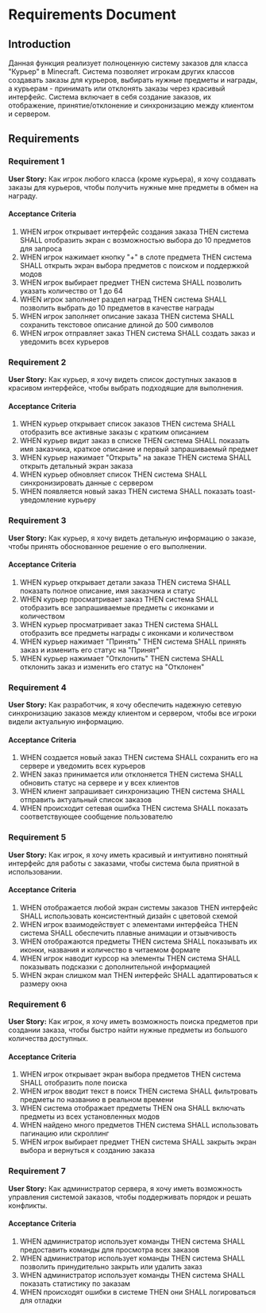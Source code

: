 # Requirements Document

## Introduction

Данная функция реализует полноценную систему заказов для класса "Курьер" в Minecraft. Система позволяет игрокам других классов создавать заказы для курьеров, выбирать нужные предметы и награды, а курьерам - принимать или отклонять заказы через красивый интерфейс. Система включает в себя создание заказов, их отображение, принятие/отклонение и синхронизацию между клиентом и сервером.

## Requirements

### Requirement 1

**User Story:** Как игрок любого класса (кроме курьера), я хочу создавать заказы для курьеров, чтобы получить нужные мне предметы в обмен на награду.

#### Acceptance Criteria

1. WHEN игрок открывает интерфейс создания заказа THEN система SHALL отобразить экран с возможностью выбора до 10 предметов для запроса
2. WHEN игрок нажимает кнопку "+" в слоте предмета THEN система SHALL открыть экран выбора предметов с поиском и поддержкой модов
3. WHEN игрок выбирает предмет THEN система SHALL позволить указать количество от 1 до 64
4. WHEN игрок заполняет раздел наград THEN система SHALL позволить выбрать до 10 предметов в качестве награды
5. WHEN игрок заполняет описание заказа THEN система SHALL сохранить текстовое описание длиной до 500 символов
6. WHEN игрок отправляет заказ THEN система SHALL создать заказ и уведомить всех курьеров

### Requirement 2

**User Story:** Как курьер, я хочу видеть список доступных заказов в красивом интерфейсе, чтобы выбрать подходящие для выполнения.

#### Acceptance Criteria

1. WHEN курьер открывает список заказов THEN система SHALL отобразить все активные заказы с кратким описанием
2. WHEN курьер видит заказ в списке THEN система SHALL показать имя заказчика, краткое описание и первый запрашиваемый предмет
3. WHEN курьер нажимает "Открыть" на заказе THEN система SHALL открыть детальный экран заказа
4. WHEN курьер обновляет список THEN система SHALL синхронизировать данные с сервером
5. WHEN появляется новый заказ THEN система SHALL показать toast-уведомление курьеру

### Requirement 3

**User Story:** Как курьер, я хочу видеть детальную информацию о заказе, чтобы принять обоснованное решение о его выполнении.

#### Acceptance Criteria

1. WHEN курьер открывает детали заказа THEN система SHALL показать полное описание, имя заказчика и статус
2. WHEN курьер просматривает заказ THEN система SHALL отобразить все запрашиваемые предметы с иконками и количеством
3. WHEN курьер просматривает заказ THEN система SHALL отобразить все предметы награды с иконками и количеством
4. WHEN курьер нажимает "Принять" THEN система SHALL принять заказ и изменить его статус на "Принят"
5. WHEN курьер нажимает "Отклонить" THEN система SHALL отклонить заказ и изменить его статус на "Отклонен"

### Requirement 4

**User Story:** Как разработчик, я хочу обеспечить надежную сетевую синхронизацию заказов между клиентом и сервером, чтобы все игроки видели актуальную информацию.

#### Acceptance Criteria

1. WHEN создается новый заказ THEN система SHALL сохранить его на сервере и уведомить всех курьеров
2. WHEN заказ принимается или отклоняется THEN система SHALL обновить статус на сервере и у всех клиентов
3. WHEN клиент запрашивает синхронизацию THEN система SHALL отправить актуальный список заказов
4. WHEN происходит сетевая ошибка THEN система SHALL показать соответствующее сообщение пользователю

### Requirement 5

**User Story:** Как игрок, я хочу иметь красивый и интуитивно понятный интерфейс для работы с заказами, чтобы система была приятной в использовании.

#### Acceptance Criteria

1. WHEN отображается любой экран системы заказов THEN интерфейс SHALL использовать консистентный дизайн с цветовой схемой
2. WHEN игрок взаимодействует с элементами интерфейса THEN система SHALL обеспечить плавные анимации и отзывчивость
3. WHEN отображаются предметы THEN система SHALL показывать их иконки, названия и количество в читаемом формате
4. WHEN игрок наводит курсор на элементы THEN система SHALL показывать подсказки с дополнительной информацией
5. WHEN экран слишком мал THEN интерфейс SHALL адаптироваться к размеру окна

### Requirement 6

**User Story:** Как игрок, я хочу иметь возможность поиска предметов при создании заказа, чтобы быстро найти нужные предметы из большого количества доступных.

#### Acceptance Criteria

1. WHEN игрок открывает экран выбора предметов THEN система SHALL отобразить поле поиска
2. WHEN игрок вводит текст в поиск THEN система SHALL фильтровать предметы по названию в реальном времени
3. WHEN система отображает предметы THEN она SHALL включать предметы из всех установленных модов
4. WHEN найдено много предметов THEN система SHALL использовать пагинацию или скроллинг
5. WHEN игрок выбирает предмет THEN система SHALL закрыть экран выбора и вернуться к созданию заказа

### Requirement 7

**User Story:** Как администратор сервера, я хочу иметь возможность управления системой заказов, чтобы поддерживать порядок и решать конфликты.

#### Acceptance Criteria

1. WHEN администратор использует команды THEN система SHALL предоставить команды для просмотра всех заказов
2. WHEN администратор использует команды THEN система SHALL позволить принудительно закрыть или удалить заказ
3. WHEN администратор использует команды THEN система SHALL показать статистику по заказам
4. WHEN происходят ошибки в системе THEN они SHALL логироваться для отладки
